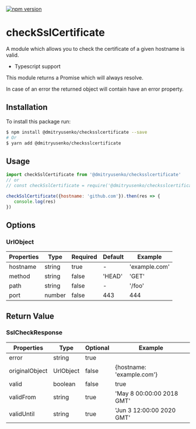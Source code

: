 [![npm version](https://img.shields.io/npm/v/checksslcertificate.svg?style=flat)](https://npmjs.org/package/checksslcertificate "View this project on npm")
# checkSslCertificate

A module which allows you to check the certificate of a given hostname is valid.

- Typescript support

This module returns a Promise which will always resolve.

In case of an error the returned object will contain have an error property.

## Installation
To install this package run:
```bash
$ npm install @dmitryusenko/checksslcertificate --save 
# Or
$ yarn add @dmitryusenko/checksslcertificate
```

## Usage
```js
import checkSslCertificate from '@dmitryusenko/checksslcertificate'
// or 
// const checkSslCertificate = require('@dmitryusenko/checksslcertificate').default

checkSslCertificate({hostname: 'github.com'}).then(res => {
   console.log(res)
})
```

## Options
### UrlObject

| Properties | Type   | Required | Default | Example       |
|----------- | ------ | -------- | ------- | ------------- |
| hostname   | string | true     | -       | 'example.com' |
| method     | string | false    | 'HEAD'  | 'GET'         |
| path       | string | false    | -       | '/foo'        |
| port       | number | false    | 443     | 444           |

## Return Value
### SslCheckResponse

| Properties     | Type      | Optional | Example                    |
|--------------- | --------- | -------- | -------------------------- |
| error          | string    | true     |                            |
| originalObject | UrlObject | false    | {hostname: 'example.com'}  |
| valid          | boolean   | false    | true                       |
| validFrom      | string    | true     | 'May  8 00:00:00 2018 GMT' |
| validUntil     | string    | true     | 'Jun  3 12:00:00 2020 GMT' |
